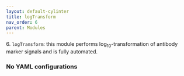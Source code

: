 ```yaml
---
layout: default-cylinter
title: logTransform
nav_order: 6
parent: Modules
---
```


6\. `logTransform`: this module performs log<sub>10</sub>-transformation of antibody marker signals and is fully automated.

### No YAML configurations
